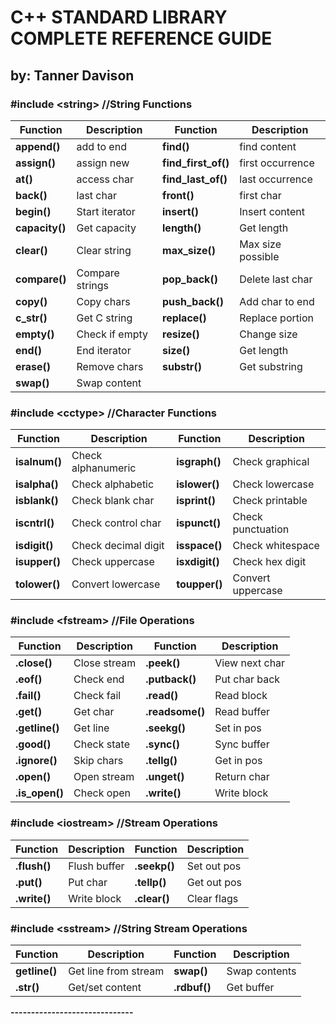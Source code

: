 # **C++ STANDARD LIBRARY COMPLETE REFERENCE GUIDE**
## **by: Tanner Davison**

### **#include \<string>** //String Functions
| Function | Description | Function | Description |
|----------|-------------|----------|-------------|
| **append()**    | add to end        | **find()**        | find content |
| **assign()**    | assign new        | **find_first_of()** | first occurrence |
| **at()**        | access char       | **find_last_of()**  | last occurrence |
| **back()**      | last char         | **front()**       | first char |
| **begin()**     | Start iterator    | **insert()**      | Insert content |
| **capacity()**  | Get capacity      | **length()**      | Get length |
| **clear()**     | Clear string      | **max_size()**    | Max size possible |
| **compare()**   | Compare strings   | **pop_back()**    | Delete last char |
| **copy()**      | Copy chars        | **push_back()**   | Add char to end |
| **c_str()**     | Get C string      | **replace()**     | Replace portion |
| **empty()**     | Check if empty    | **resize()**      | Change size |
| **end()**       | End iterator      | **size()**        | Get length |
| **erase()**     | Remove chars      | **substr()**      | Get substring |
| **swap()**      | Swap content      |                   | |

### **#include \<cctype>** //Character Functions
| Function | Description | Function | Description |
|----------|-------------|----------|-------------|
| **isalnum()**   | Check alphanumeric | **isgraph()**   | Check graphical |
| **isalpha()**   | Check alphabetic   | **islower()**   | Check lowercase |
| **isblank()**   | Check blank char   | **isprint()**   | Check printable |
| **iscntrl()**   | Check control char | **ispunct()**   | Check punctuation |
| **isdigit()**   | Check decimal digit| **isspace()**   | Check whitespace |
| **isupper()**   | Check uppercase    | **isxdigit()**  | Check hex digit |
| **tolower()**   | Convert lowercase  | **toupper()**   | Convert uppercase |

### **#include \<fstream>** //File Operations
| Function | Description | Function | Description |
|----------|-------------|----------|-------------|
| **.close()**    | Close stream      | **.peek()**      | View next char |
| **.eof()**      | Check end         | **.putback()**   | Put char back |
| **.fail()**     | Check fail        | **.read()**      | Read block |
| **.get()**      | Get char          | **.readsome()**  | Read buffer |
| **.getline()**  | Get line          | **.seekg()**     | Set in pos |
| **.good()**     | Check state       | **.sync()**      | Sync buffer |
| **.ignore()**   | Skip chars        | **.tellg()**     | Get in pos |
| **.open()**     | Open stream       | **.unget()**     | Return char |
| **.is_open()**  | Check open        | **.write()**     | Write block |

### **#include \<iostream>** //Stream Operations
| Function | Description | Function | Description |
|----------|-------------|----------|-------------|
| **.flush()**    | Flush buffer      | **.seekp()**     | Set out pos |
| **.put()**      | Put char          | **.tellp()**     | Get out pos |
| **.write()**    | Write block       | **.clear()**     | Clear flags |

### **#include \<sstream>** //String Stream Operations
| Function | Description | Function | Description |
|----------|-------------|----------|-------------|
| **getline()**   | Get line from stream | **swap()**      | Swap contents |
| **.str()**      | Get/set content     | **.rdbuf()**    | Get buffer |
**------------------------------**
